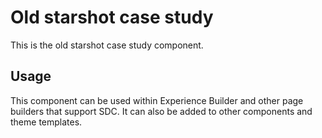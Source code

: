 
# Old starshot case study

This is the old starshot case study component.

## Usage

This component can be used within Experience Builder and other page builders
that support SDC. It can also be added to other components and theme templates.
